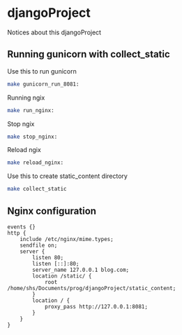 # djangoProject

Notices about this djangoProject
## Running gunicorn with collect_static

Use this to run gunicorn

```bash
make gunicorn_run_8081:
```

Running ngix
```bash
make run_nginx:
```

Stop ngix
```bash
make stop_nginx:
```

Reload ngix
```bash
make reload_nginx:
```

Use this to create static_content directory
```bash
make collect_static
```

## Nginx configuration

```
events {}
http {
	include /etc/nginx/mime.types;
	sendfile on;
	server {
		listen 80;
		listen [::]:80;
		server_name 127.0.0.1 blog.com;
		location /static/ {
			root /home/shs/Documents/prog/djangoProject/static_content;
		}
		location / {
			proxy_pass http://127.0.0.1:8081;
		}
	}
}
```



